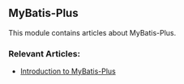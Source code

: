 ## MyBatis-Plus

This module contains articles about MyBatis-Plus.

### Relevant Articles: 
-  [Introduction to MyBatis-Plus](https://www.baeldung.com/mybatis-plus-introduction)
